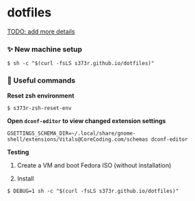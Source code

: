 # dotfiles

[TODO: add more details](https://github.com/s373r/dotfiles/issues/5)

### ✨ New machine setup

```shell
$ sh -c "$(curl -fsLS s373r.github.io/dotfiles)"
```

### 🔧 Useful commands

**Reset zsh environment**
```shell
$ s373r-zsh-reset-env
```

**Open `dconf-editor` to view changed extension settings**
```shell
GSETTINGS_SCHEMA_DIR=~/.local/share/gnome-shell/extensions/Vitals@CoreCoding.com/schemas dconf-editor
```

**Testing**

1. Create a VM and boot Fedora ISO (without installation)

2. Install
```shell
$ DEBUG=1 sh -c "$(curl -fsLS s373r.github.io/dotfiles)"
```
